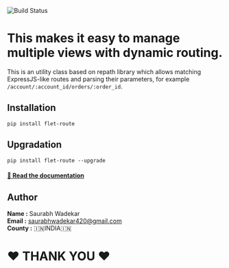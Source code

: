 ![Build Status](flet-route.png)
# This makes it easy to manage multiple views with dynamic routing.

This is an utility class based on repath library which allows matching ExpressJS-like routes and parsing their parameters, for example `/account/:account_id/orders/:order_id`.

## Installation
```
pip install flet-route
```

## Upgradation
```
pip install flet-route --upgrade
```

#### [📖 Read the documentation ](https://saurabhwadekar.github.io/flet-route-doc)


## Author

<b>Name :</b> Saurabh Wadekar<br>
<b>Email :</b> saurabhwadekar420@gmail.com<br>
<b>County :</b> 🇮🇳INDIA🇮🇳<br>

<h1>❤️ THANK YOU ❤️</h1><br> 